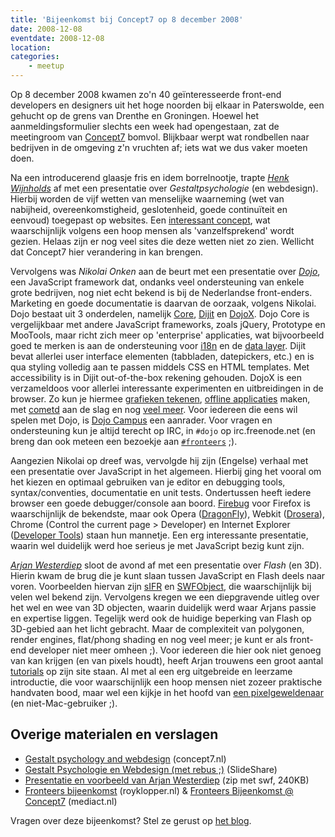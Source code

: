 ```yaml
---
title: 'Bijeenkomst bij Concept7 op 8 december 2008'
date: 2008-12-08
eventdate: 2008-12-08
location:
categories:
    - meetup
---
```


Op 8 december 2008 kwamen zo'n 40 geïnteresseerde front-end developers en designers uit het hoge noorden bij elkaar in Paterswolde, een gehucht op de grens van Drenthe en Groningen. Hoewel het aanmeldingsformulier slechts een week had opengestaan, zat de meetingroom van [Concept7](http://www.concept7.nl/) bomvol. Blijkbaar werpt wat rondbellen naar bedrijven in de omgeving z'n vruchten af; iets wat we dus vaker moeten doen.

Na een introducerend glaasje fris en idem borrelnootje, trapte [_Henk Wijnholds_](http://www.concept7.nl/henk/) af met een presentatie over _Gestaltpsychologie_ (en webdesign). Hierbij worden de vijf wetten van menselijke waarneming (wet van nabijheid, overeenkomstigheid, geslotenheid, goede continuïteit en eenvoud) toegepast op websites. Een [interessant concept](http://www.usabilityweb.nl/artikel.php?id=41), wat waarschijnlijk volgens een hoop mensen als 'vanzelfsprekend' wordt gezien. Helaas zijn er nog veel sites die deze wetten niet zo zien. Wellicht dat Concept7 hier verandering in kan brengen.

Vervolgens was _Nikolai Onken_ aan de beurt met een presentatie over [_Dojo_](http://dojotoolkit.org/), een JavaScript framework dat, ondanks veel ondersteuning van enkele grote bedrijven, nog niet echt bekend is bij de Nederlandse front-enders. Marketing en goede documentatie is daarvan de oorzaak, volgens Nikolai. Dojo bestaat uit 3 onderdelen, namelijk [Core](http://dojotoolkit.org/projects/core), [Dijit](http://dojotoolkit.org/projects/dijit) en [DojoX](http://dojotoolkit.org/projects/dojox). Dojo Core is vergelijkbaar met andere JavaScript frameworks, zoals jQuery, Prototype en MooTools, maar richt zich meer op 'enterprise' applicaties, wat bijvoorbeeld goed te merken is aan de ondersteuning voor [i18n](http://en.wikipedia.org/wiki/I18n) en de [data layer](http://api.dojotoolkit.org/jsdoc/dojo/1.2/dojo.data). Dijit bevat allerlei user interface elementen (tabbladen, datepickers, etc.) en is qua styling volledig aan te passen middels CSS en HTML templates. Met accessibility is in Dijit out-of-the-box rekening gehouden. DojoX is een verzameldoos voor allerlei interessante experimenten en uitbreidingen in de browser. Zo kun je hiermee [grafieken tekenen](http://api.dojotoolkit.org/jsdoc/dojox/1.2/dojox.charting), [offline applicaties](http://api.dojotoolkit.org/jsdoc/dojox/1.2/dojox.off) maken, met [cometd](http://api.dojotoolkit.org/jsdoc/dojox/1.2/dojox.cometd) aan de slag en nog [veel meer](http://api.dojotoolkit.org/jsdoc/dojox/1.2/dojox). Voor iedereen die eens wil spelen met Dojo, is [Dojo Campus](http://dojocampus.org/) een aanrader. Voor vragen en ondersteuning kun je altijd terecht op IRC, in `#dojo` op irc.freenode.net (en breng dan ook meteen een bezoekje aan [`#fronteers`](/blog/2008/03/fronteers-op-irc) ;).

Aangezien Nikolai op dreef was, vervolgde hij zijn (Engelse) verhaal met een presentatie over JavaScript in het algemeen. Hierbij ging het vooral om het kiezen en optimaal gebruiken van je editor en debugging tools, syntax/conventies, documentatie en unit tests. Ondertussen heeft iedere browser een goede debugger/console aan boord. [Firebug](http://getfirebug.com/) voor Firefox is waarschijnlijk de bekendste, maar ook Opera ([DragonFly](http://www.opera.com/dragonfly/)), Webkit ([Drosera](http://webkit.org/blog/61/introducing-drosera/)), Chrome (Control the current page > Developer) en Internet Explorer ([Developer Tools](http://msdn.microsoft.com/en-us/library/cc848892.aspx)) staan hun mannetje. Een erg interessante presentatie, waarin wel duidelijk werd hoe serieus je met JavaScript bezig kunt zijn.

[_Arjan Westerdiep_](http://www.drububu.com/) sloot de avond af met een presentatie over _Flash_ (en 3D). Hierin kwam de brug die je kunt slaan tussen JavaScript en Flash deels naar voren. Voorbeelden hiervan zijn [sIFR](http://wiki.novemberborn.net/sifr3/) en [SWFObject](http://code.google.com/p/swfobject/), die waarschijnlijk bij velen wel bekend zijn. Vervolgens kregen we een diepgravende uitleg over het wel en wee van 3D objecten, waarin duidelijk werd waar Arjans passie en expertise liggen. Tegelijk werd ook de huidige beperking van Flash op 3D-gebied aan het licht gebracht. Maar de complexiteit van polygonen, render engines, flat/phong shading en nog veel meer; je kunt er als front-end developer niet meer omheen ;). Voor iedereen die hier ook niet genoeg van kan krijgen (en van pixels houdt), heeft Arjan trouwens een groot aantal [tutorials](http://www.drububu.com/tutorial/) op zijn site staan. Al met al een erg uitgebreide en leerzame introductie, die voor waarschijnlijk een hoop mensen niet zozeer praktische handvaten bood, maar wel een kijkje in het hoofd van [een pixelgeweldenaar](http://www.drububu.com/icproject/) (en niet-Mac-gebruiker ;).

## Overige materialen en verslagen

-   [Gestalt psychology and webdesign](http://www.concept7.nl/henk/?p=124) (concept7.nl)
-   [Gestalt Psychologie en Webdesign (met rebus ;)](http://www.slideshare.net/henkc7/gestalt-psychologie-presentation/) (SlideShare)
-   [Presentatie en voorbeeld van Arjan Westerdiep](/_downloads/2008/arjan-westerdiep-flash.zip) (zip met swf, 240KB)
-   [Fronteers bijeenkomst](http://www.royklopper.nl/webdevelopment/fronteers-bijeenkomst/) (royklopper.nl) & [Fronteers Bijeenkomst @ Concept7](http://www.mediact.nl/nl/weblog/a/99) (mediact.nl)

Vragen over deze bijeenkomst? Stel ze gerust op [het blog](/blog/2008/11/bijeenkomst-december-2008#reageer).
